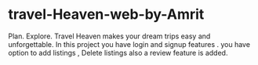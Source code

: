 # travel-Heaven-web-by-Amrit
Plan. Explore. Travel Heaven makes your dream trips easy and unforgettable.
In this project you have login and signup features .
you have option to add listings , Delete listings also a review feature is added.
